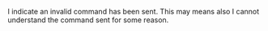 I indicate an invalid command has been sent. 
This may means also I cannot understand the command sent for some reason.
